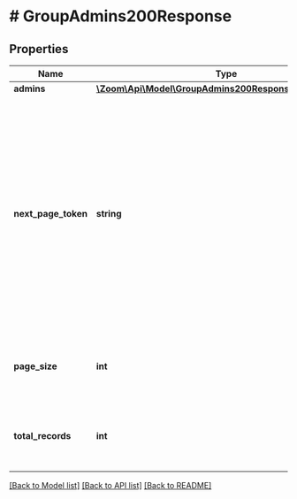 # # GroupAdmins200Response

## Properties

Name | Type | Description | Notes
------------ | ------------- | ------------- | -------------
**admins** | [**\Zoom\Api\Model\GroupAdmins200ResponseAdminsInner[]**](GroupAdmins200ResponseAdminsInner.md) |  | [optional]
**next_page_token** | **string** | The next page token is used to paginate through large result sets. A next page token is returned when the set of available results exceeds the current page size. The expiration period for this token is 15 minutes. | [optional]
**page_size** | **int** | The number of records returned in a single API call. | [optional]
**total_records** | **int** | The total number of records available across all pages. | [optional]

[[Back to Model list]](../../README.md#models) [[Back to API list]](../../README.md#endpoints) [[Back to README]](../../README.md)
